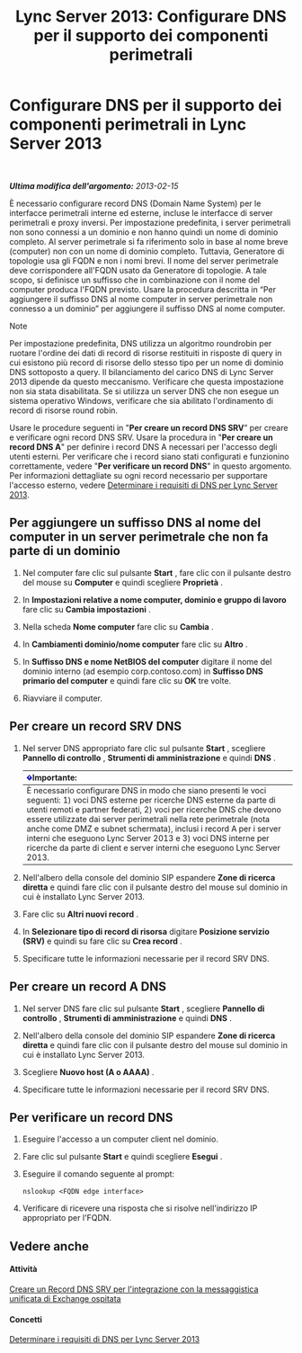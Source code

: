 ﻿---
title: 'Lync Server 2013: Configurare DNS per il supporto dei componenti perimetrali'
TOCTitle: Configurare DNS per il supporto dei componenti perimetrali
ms:assetid: 955493e6-aa29-424d-bb81-1ef87b3b15e3
ms:mtpsurl: https://technet.microsoft.com/it-it/library/Gg398756(v=OCS.15)
ms:contentKeyID: 49301365
ms.date: 08/24/2015
mtps_version: v=OCS.15
ms.translationtype: HT
---

# Configurare DNS per il supporto dei componenti perimetrali in Lync Server 2013

 

_**Ultima modifica dell'argomento:** 2013-02-15_

È necessario configurare record DNS (Domain Name System) per le interfacce perimetrali interne ed esterne, incluse le interfacce di server perimetrali e proxy inversi. Per impostazione predefinita, i server perimetrali non sono connessi a un dominio e non hanno quindi un nome di dominio completo. Al server perimetrale si fa riferimento solo in base al nome breve (computer) non con un nome di dominio completo. Tuttavia, Generatore di topologie usa gli FQDN e non i nomi brevi. Il nome del server perimetrale deve corrispondere all'FQDN usato da Generatore di topologie. A tale scopo, si definisce un suffisso che in combinazione con il nome del computer produca l'FQDN previsto. Usare la procedura descritta in “Per aggiungere il suffisso DNS al nome computer in server perimetrale non connesso a un dominio” per aggiungere il suffisso DNS al nome computer.


> [!NOTE]
> Per impostazione predefinita, DNS utilizza un algoritmo roundrobin per ruotare l'ordine dei dati di record di risorse restituiti in risposte di query in cui esistono più record di risorse dello stesso tipo per un nome di dominio DNS sottoposto a query. Il bilanciamento del carico DNS di Lync Server 2013 dipende da questo meccanismo. Verificare che questa impostazione non sia stata disabilitata. Se si utilizza un server DNS che non esegue un sistema operativo Windows, verificare che sia abilitato l'ordinamento di record di risorse round robin.



Usare le procedure seguenti in "**Per creare un record DNS SRV**” per creare e verificare ogni record DNS SRV. Usare la procedura in "**Per creare un record DNS A**" per definire i record DNS A necessari per l'accesso degli utenti esterni. Per verificare che i record siano stati configurati e funzionino correttamente, vedere "**Per verificare un record DNS**" in questo argomento. Per informazioni dettagliate su ogni record necessario per supportare l'accesso esterno, vedere [Determinare i requisiti di DNS per Lync Server 2013](lync-server-2013-determine-dns-requirements.md).

## Per aggiungere un suffisso DNS al nome del computer in un server perimetrale che non fa parte di un dominio

1.  Nel computer fare clic sul pulsante **Start** , fare clic con il pulsante destro del mouse su **Computer** e quindi scegliere **Proprietà** .

2.  In **Impostazioni relative a nome computer, dominio e gruppo di lavoro** fare clic su **Cambia impostazioni** .

3.  Nella scheda **Nome computer** fare clic su **Cambia** .

4.  In **Cambiamenti dominio/nome computer** fare clic su **Altro** .

5.  In **Suffisso DNS e nome NetBIOS del computer** digitare il nome del dominio interno (ad esempio corp.contoso.com) in **Suffisso DNS primario del computer** e quindi fare clic su **OK** tre volte.

6.  Riavviare il computer.

## Per creare un record SRV DNS

1.  Nel server DNS appropriato fare clic sul pulsante **Start** , scegliere **Pannello di controllo** , **Strumenti di amministrazione** e quindi **DNS** .
    
    <table>
    <thead>
    <tr class="header">
    <th><img src="images/Gg412908.important(OCS.15).gif" title="important" alt="important" />Importante:</th>
    </tr>
    </thead>
    <tbody>
    <tr class="odd">
    <td>È necessario configurare DNS in modo che siano presenti le voci seguenti: 1) voci DNS esterne per ricerche DNS esterne da parte di utenti remoti e partner federati, 2) voci per ricerche DNS che devono essere utilizzate dai server perimetrali nella rete perimetrale (nota anche come DMZ e subnet schermata), inclusi i record A per i server interni che eseguono Lync Server 2013 e 3) voci DNS interne per ricerche da parte di client e server interni che eseguono Lync Server 2013.</td>
    </tr>
    </tbody>
    </table>


2.  Nell'albero della console del dominio SIP espandere **Zone di ricerca diretta** e quindi fare clic con il pulsante destro del mouse sul dominio in cui è installato Lync Server 2013.

3.  Fare clic su **Altri nuovi record** .

4.  In **Selezionare tipo di record di risorsa** digitare **Posizione servizio (SRV)** e quindi su fare clic su **Crea record** .

5.  Specificare tutte le informazioni necessarie per il record SRV DNS.

## Per creare un record A DNS

1.  Nel server DNS fare clic sul pulsante **Start** , scegliere **Pannello di controllo** , **Strumenti di amministrazione** e quindi **DNS** .

2.  Nell'albero della console del dominio SIP espandere **Zone di ricerca diretta** e quindi fare clic con il pulsante destro del mouse sul dominio in cui è installato Lync Server 2013.

3.  Scegliere **Nuovo host (A o AAAA)** .

4.  Specificare tutte le informazioni necessarie per il record SRV DNS.

## Per verificare un record DNS

1.  Eseguire l'accesso a un computer client nel dominio.

2.  Fare clic sul pulsante **Start** e quindi scegliere **Esegui** .

3.  Eseguire il comando seguente al prompt:
    
        nslookup <FQDN edge interface>

4.  Verificare di ricevere una risposta che si risolve nell'indirizzo IP appropriato per l'FQDN.

## Vedere anche

#### Attività

[Creare un Record DNS SRV per l'integrazione con la messaggistica unificata di Exchange ospitata](lync-server-2013-create-a-dns-srv-record-for-integration-with-hosted-exchange-um.md)  

#### Concetti

[Determinare i requisiti di DNS per Lync Server 2013](lync-server-2013-determine-dns-requirements.md)

